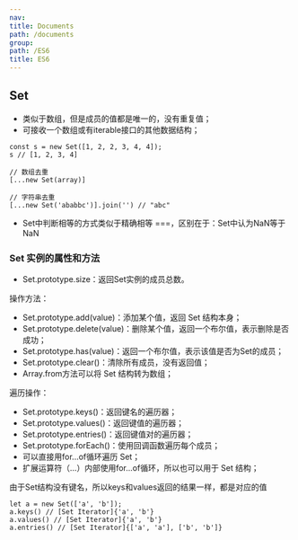 ```yaml
---
nav:
title: Documents
path: /documents
group:
path: /ES6
title: ES6
---
```

## Set
- 类似于数组，但是成员的值都是唯一的，没有重复值；
- 可接收一个数组或有iterable接口的其他数据结构；
```tsx | pure
const s = new Set([1, 2, 2, 3, 4, 4]);
s // [1, 2, 3, 4]
  
// 数组去重
[...new Set(array)]

// 字符串去重
[...new Set('ababbc')].join('') // "abc"
```
- Set中判断相等的方式类似于精确相等 ===，区别在于：Set中认为NaN等于NaN

### Set 实例的属性和方法
- Set.prototype.size：返回Set实例的成员总数。

操作方法：
- Set.prototype.add(value)：添加某个值，返回 Set 结构本身；
- Set.prototype.delete(value)：删除某个值，返回一个布尔值，表示删除是否成功；
- Set.prototype.has(value)：返回一个布尔值，表示该值是否为Set的成员；
- Set.prototype.clear()：清除所有成员，没有返回值；
- Array.from方法可以将 Set 结构转为数组；

遍历操作：
- Set.prototype.keys()：返回键名的遍历器；
- Set.prototype.values()：返回键值的遍历器；
- Set.prototype.entries()：返回键值对的遍历器；
- Set.prototype.forEach()：使用回调函数遍历每个成员；
- 可以直接用for...of循环遍历 Set；
- 扩展运算符（...）内部使用for...of循环，所以也可以用于 Set 结构；

由于Set结构没有键名，所以keys和values返回的结果一样，都是对应的值
```tsx | pure
let a = new Set(['a', 'b']);
a.keys() // [Set Iterator]{'a', 'b'}
a.values() // [Set Iterator]{'a', 'b'}
a.entries() // [Set Iterator]{['a', 'a'], ['b', 'b']}
```
